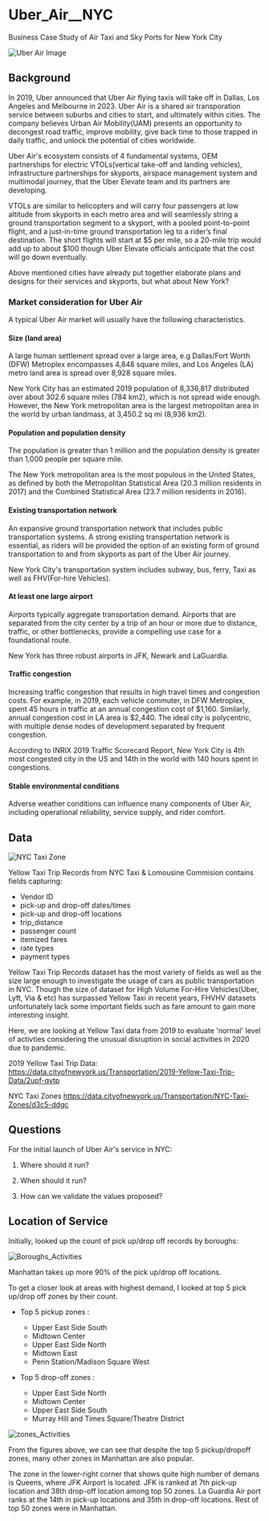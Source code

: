 # Uber_Air__NYC
Business Case Study of Air Taxi and Sky Ports for New York City

![Uber Air Image](/img/190216_190529_entry_jpg.jpg)

## Background

In 2019, Uber announced that Uber Air flying taxis will take off in Dallas, Los Angeles and Melbourne in 2023. Uber Air is a shared air transporation service between suburbs and cities to start, and ultimately within cities. The company believes Urban Air Mobility(UAM) presents an opportunity to decongest road traffic, improve mobility, give back time to those trapped in daily traffic, and unlock the potential of cities worldwide.

Uber Air's ecosystem consists of 4 fundamental systems, OEM partnerships for electric VTOLs(vertical take-off and landing vehicles), infrastructure partnerships for skyports, airspace management system and multimodal journey, that the Uber Elevate team and its partners are developing.

VTOLs are similar to helicopters and will carry four passengers at low altitude from skyports in each metro area and will seamlessly string a ground transportation segment to a skyport, with a pooled point-to-point flight, and a just-in-time ground transportation leg to a rider’s final destination. The short flights will start at $5 per mile, so a 20-mile trip would add up to about $100 though Uber Elevate officials anticipate that the cost will go down eventually. 

Above mentioned cities have already put together elaborate plans and designs for their services and skyports, but what about New York?


### Market consideration for Uber Air

A typical Uber Air market will usually have the following characteristics.

#### Size (land area)

A large human settlement spread over a large area, e.g Dallas/Fort Worth (DFW) Metroplex encompasses 4,848 square miles, and Los Angeles (LA) metro land area is spread over 8,928 square miles. 

New York City has an estimated 2019 population of 8,336,817 distributed over about 302.6 square miles (784 km2), which is not spread wide enough. However, the New York metropolitan area is the largest metropolitan area in the world by urban landmass, at 3,450.2 sq mi (8,936 km2).

#### Population and population density

The population is greater than 1 million and the population density is greater than 1,000 people per square mile. 

The New York metropolitan area is the most populous in the United States, as defined by both the Metropolitan Statistical Area (20.3 million residents in 2017) and the Combined Statistical Area (23.7 million residents in 2016).

#### Existing transportation network

An expansive ground transportation network that includes public transportation systems. A strong existing transportation network is essential, as riders will be provided the option of an existing form of ground transportation to and from skyports as part of the Uber Air journey. 

New York City's transportation system includes subway, bus, ferry, Taxi as well as FHV(For-hire Vehicles). 

#### At least one large airport

Airports typically aggregate transportation demand. Airports that are separated from the city center by a trip of an hour or more due to distance, traffic, or other bottlenecks, provide a compelling use case for a foundational route. 

New York has three robust airports in JFK, Newark and LaGuardia.

#### Traffic congestion

Increasing traffic congestion that results in high travel times and congestion costs. For example, in 2019, each vehicle commuter, in DFW Metroplex, spent 45 hours in traffic at an annual congestion cost of $1,160. Similarly, annual congestion cost in LA area is $2,440. The ideal city is polycentric, with multiple dense nodes of development separated by frequent congestion. 

According to INRIX 2019 Traffic Scorecard Report, New York City is 4th most congested city in the US and 14th in the world with 140 hours spent in congestions.

#### Stable environmental conditions

Adverse weather conditions can influence many components of Uber Air, including operational reliability, service supply, and rider comfort.


## Data

![NYC Taxi Zone](/img/nyc_boroughs.png)

Yellow Taxi Trip Records from NYC Taxi & Lomousine Commision contains fields capturing:

- Vendor ID
- pick-up and drop-off dates/times
- pick-up and drop-off locations
- trip_distance
- passenger count
- itemized fares
- rate types
- payment types

Yellow Taxi Trip Records dataset has the most variety of fields as well as the size large enough to investigate the usage of cars as public transportation in NYC. Though the size of dataset for High Volume For-Hire Vehicles(Uber, Lyft, Via & etc) has surpassed Yellow Taxi in recent years, FHVHV datasets unfortunately lack some important fields such as fare amount to gain more interesting insight.

Here, we are looking at Yellow Taxi data from 2019 to evaluate 'normal' level of activties considering the unusual disruption in social activities in 2020 due to pandemic.

2019 Yellow Taxi Trip Data:
https://data.cityofnewyork.us/Transportation/2019-Yellow-Taxi-Trip-Data/2upf-qytp

NYC Taxi Zones
https://data.cityofnewyork.us/Transportation/NYC-Taxi-Zones/d3c5-ddgc


## Questions

For the initial launch of Uber Air's service in NYC:

1. Where should it run?

2. When should it run?

3. How can we validate the values proposed?

## Location of Service

Initially, looked up the count of pick up/drop off records by boroughs:

![Boroughs_Activities](/img/borough_pudo.png)

Manhattan takes up more 90% of the pick up/drop off locations.

To get a closer look at areas with highest demand, I looked at top 5 pick up/drop off zones by their count.

- Top 5 pickup zones : 
    * Upper East Side South 
    * Midtown Center 
    * Upper East Side North 
    * Midtown East 
    * Penn Station/Madison Square West 

- Top 5 drop-off zones : 
    * Upper East Side North 
    * Midtown Center 
    * Upper East Side South 
    * Murray Hill and Times Square/Theatre District 
    
![zones_Activities](/img/pu_do_nyc.png)

From the figures above, we can see that despite the top 5 pickup/dropoff zones, many other zones in Manhattan are also popular.

The zone in the lower-right corner that shows quite high number of demans is Queens, where JFK Airport is located. JFK is ranked at 7th pick-up location and 38th drop-off location among top 50 zones. La Guardia Air port ranks at the 14th in pick-up locations and 35th in drop-off locations. Rest of top 50 zones were in Manhattan.




